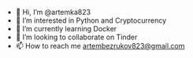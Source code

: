 - 👋 Hi, I’m @artemka823
- 👀 I’m interested in Python and Cryptocurrency
- 🌱 I’m currently learning Docker
- 💞️ I’m looking to collaborate on Tinder
- 📫 How to reach me artembezrukov823@gmail.com

<!---
artemka823/artemka823 is a ✨ special ✨ repository because its `README.md` (this file) appears on your GitHub profile.
You can click the Preview link to take a look at your changes.
--->
